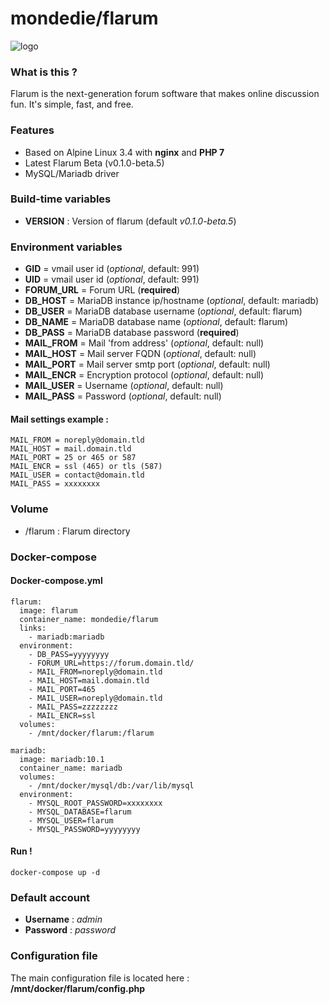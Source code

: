 # mondedie/flarum

![logo](https://i.imgur.com/Bjrtbsc.png "logo")

### What is this ?

Flarum is the next-generation forum software that makes online discussion fun. It's simple, fast, and free.

### Features

- Based on Alpine Linux 3.4 with **nginx** and **PHP 7**
- Latest Flarum Beta (v0.1.0-beta.5)
- MySQL/Mariadb driver

### Build-time variables

- **VERSION** : Version of flarum (default *v0.1.0-beta.5*)

### Environment variables

- **GID** = vmail user id (*optional*, default: 991)
- **UID** = vmail user id (*optional*, default: 991)
- **FORUM_URL** = Forum URL (**required**)
- **DB_HOST** = MariaDB instance ip/hostname (*optional*, default: mariadb)
- **DB_USER** = MariaDB database username (*optional*, default: flarum)
- **DB_NAME** = MariaDB database name (*optional*, default: flarum)
- **DB_PASS** = MariaDB database password (**required**)
- **MAIL_FROM** = Mail 'from address' (*optional*, default: null)
- **MAIL_HOST** = Mail server FQDN (*optional*, default: null)
- **MAIL_PORT** = Mail server smtp port (*optional*, default: null)
- **MAIL_ENCR** = Encryption protocol (*optional*, default: null)
- **MAIL_USER** = Username (*optional*, default: null)
- **MAIL_PASS** = Password (*optional*, default: null)

#### Mail settings example :

```
MAIL_FROM = noreply@domain.tld
MAIL_HOST = mail.domain.tld
MAIL_PORT = 25 or 465 or 587
MAIL_ENCR = ssl (465) or tls (587)
MAIL_USER = contact@domain.tld
MAIL_PASS = xxxxxxxx
```

### Volume

* /flarum : Flarum directory

### Docker-compose

#### Docker-compose.yml

```
flarum:
  image: flarum
  container_name: mondedie/flarum
  links:
    - mariadb:mariadb
  environment:
    - DB_PASS=yyyyyyyy
    - FORUM_URL=https://forum.domain.tld/
    - MAIL_FROM=noreply@domain.tld
    - MAIL_HOST=mail.domain.tld
    - MAIL_PORT=465
    - MAIL_USER=noreply@domain.tld
    - MAIL_PASS=zzzzzzzz
    - MAIL_ENCR=ssl
  volumes:
    - /mnt/docker/flarum:/flarum

mariadb:
  image: mariadb:10.1
  container_name: mariadb
  volumes:
    - /mnt/docker/mysql/db:/var/lib/mysql
  environment:
    - MYSQL_ROOT_PASSWORD=xxxxxxxx
    - MYSQL_DATABASE=flarum
    - MYSQL_USER=flarum
    - MYSQL_PASSWORD=yyyyyyyy

```

#### Run !

```
docker-compose up -d
```

### Default account

* **Username** : *admin*
* **Password** : *password*

### Configuration file

The main configuration file is located here : **/mnt/docker/flarum/config.php**
